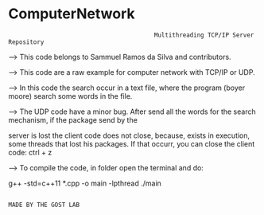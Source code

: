 # ComputerNetwork
                                             Multithreading TCP/IP Server Repository
																 
																						 
--> This code belongs to Sammuel Ramos da Silva and contributors.

--> This code are a raw example for computer network with TCP/IP or UDP.

--> In this code the search occur in a text file, where the program (boyer moore) search some words in the file.

--> The UDP code have a minor bug. After send all the words for the search mechanism, if the package send by the 

   server is lost the client code does not close, because, exists in execution, some threads that lost his packages.
   If that occurr, you can close the client code: ctrl + z
		
--> To compile the code, in folder open the terminal and do:

   g++ -std=c++11 *.cpp -o  main -lpthread
   ./main
                                                     
																										 
																						            MADE BY THE GOST LAB
